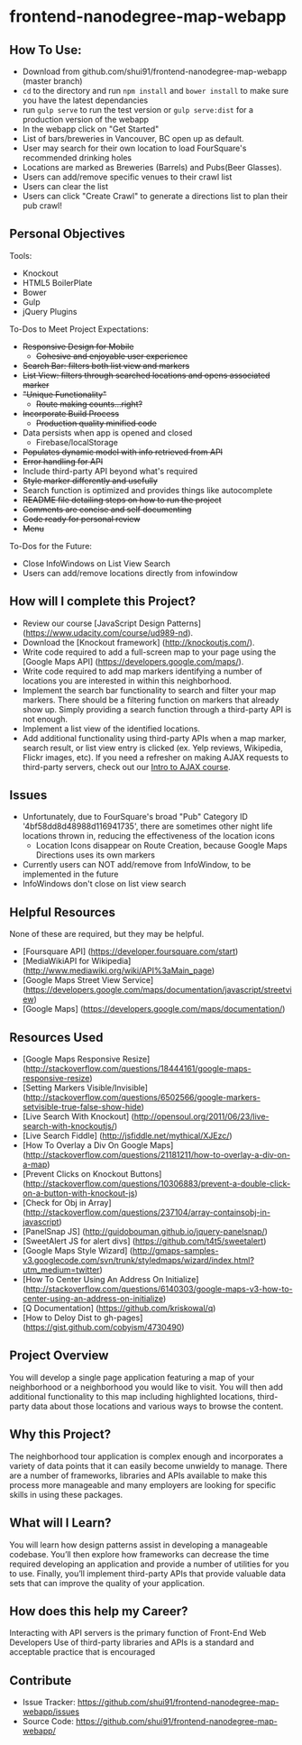 # frontend-nanodegree-map-webapp

## How To Use:

- Download from github.com/shui91/frontend-nanodegree-map-webapp (master branch)
- `cd` to the directory and run `npm install` and `bower install` to make sure you have the latest dependancies
- run `gulp serve` to run the test version or `gulp serve:dist` for a production version of the webapp
- In the webapp click on "Get Started"
- List of bars/breweries in Vancouver, BC open up as default.
- User may search for their own location to load FourSquare's recommended drinking holes
- Locations are marked as Breweries (Barrels) and Pubs(Beer Glasses).
- Users can add/remove specific venues to their crawl list
- Users can clear the list
- Users can click "Create Crawl" to generate a directions list to plan their pub crawl!

## Personal Objectives

Tools:
- Knockout
- HTML5 BoilerPlate
- Bower
- Gulp
- jQuery Plugins

To-Dos to Meet Project Expectations:
- ~~Responsive Design for Mobile~~
    - ~~Cohesive and enjoyable user experience~~
- ~~Search Bar: filters both list view and markers~~
- ~~List View: filters through searched locations and opens associated marker~~
- ~~"Unique Functionality"~~
    - ~~Route making counts...right?~~
- ~~Incorporate Build Process~~
    - ~~Production quality minified code~~
- Data persists when app is opened and closed
    - Firebase/localStorage
- ~~Populates dynamic model with info retrieved from API~~
- ~~Error handling for API~~
- Include third-party API beyond what's required
- ~~Style marker differently and usefully~~
- Search function is optimized and provides things like autocomplete
- ~~README file detailing steps on how to run the project~~
- ~~Comments are concise and self documenting~~
- ~~Code ready for personal review~~
- ~~Menu~~

To-Dos for the Future:
- Close InfoWindows on List View Search
- Users can add/remove locations directly from infowindow

## How will I complete this Project?

- Review our course [JavaScript Design Patterns] (https://www.udacity.com/course/ud989-nd).
- Download the [Knockout framework] (http://knockoutjs.com/).
- Write code required to add a full-screen map to your page using the [Google Maps API] (https://developers.google.com/maps/).
- Write code required to add map markers identifying a number of locations you are interested in within this neighborhood.
- Implement the search bar functionality to search and filter your map markers. There should be a filtering function on markers that already show up. Simply providing a search function through a third-party API is not enough.
- Implement a list view of the identified locations.
- Add additional functionality using third-party APIs when a map marker, search result, or list view entry is clicked (ex. Yelp reviews, Wikipedia, Flickr images, etc). If you need a refresher on making AJAX requests to third-party servers, check out our [Intro to AJAX course](https://www.udacity.com/course/ud110-nd).

## Issues

- Unfortunately, due to FourSquare's broad "Pub" Category ID '4bf58dd8d48988d116941735', there are sometimes other night life locations thrown in, reducing the effectiveness of the location icons
	- Location Icons disappear on Route Creation, because Google Maps Directions uses its own markers
- Currently users can NOT add/remove from InfoWindow, to be implemented in the future
- InfoWindows don't close on list view search

## Helpful Resources

None of these are required, but they may be helpful.
- [Foursquare API] (https://developer.foursquare.com/start)
- [MediaWikiAPI for Wikipedia] (http://www.mediawiki.org/wiki/API%3aMain_page)
- [Google Maps Street View Service] (https://developers.google.com/maps/documentation/javascript/streetview)
- [Google Maps] (https://developers.google.com/maps/documentation/)

## Resources Used

- [Google Maps Responsive Resize] (http://stackoverflow.com/questions/18444161/google-maps-responsive-resize)
- [Setting Markers Visible/Invisible] (http://stackoverflow.com/questions/6502566/google-markers-setvisible-true-false-show-hide)
- [Live Search With Knockout] (http://opensoul.org/2011/06/23/live-search-with-knockoutjs/)
- [Live Search Fiddle] (http://jsfiddle.net/mythical/XJEzc/)
- [How To Overlay a Div On Google Maps] (http://stackoverflow.com/questions/21181211/how-to-overlay-a-div-on-a-map)
- [Prevent Clicks on Knockout Buttons] (http://stackoverflow.com/questions/10306883/prevent-a-double-click-on-a-button-with-knockout-js)
- [Check for Obj in Array] (http://stackoverflow.com/questions/237104/array-containsobj-in-javascript)
- [PanelSnap JS] (http://guidobouman.github.io/jquery-panelsnap/)
- [SweetAlert JS for alert divs] (https://github.com/t4t5/sweetalert)
- [Google Maps Style Wizard] (http://gmaps-samples-v3.googlecode.com/svn/trunk/styledmaps/wizard/index.html?utm_medium=twitter)
- [How To Center Using An Address On Initialize] (http://stackoverflow.com/questions/6140303/google-maps-v3-how-to-center-using-an-address-on-initialize)
- [Q Documentation] (https://github.com/kriskowal/q)
- [How to Deloy Dist to gh-pages] (https://gist.github.com/cobyism/4730490)

## Project Overview

You will develop a single page application featuring a map of your neighborhood or a neighborhood you would like to visit. You will then add additional functionality to this map including highlighted locations, third-party data about those locations and various ways to browse the content.

## Why this Project?

The neighborhood tour application is complex enough and incorporates a variety of data points that it can easily become unwieldy to manage. There are a number of frameworks, libraries and APIs available to make this process more manageable and many employers are looking for specific skills in using these packages.

## What will I Learn?

You will learn how design patterns assist in developing a manageable codebase. You’ll then explore how frameworks can decrease the time required developing an application and provide a number of utilities for you to use. Finally, you’ll implement third-party APIs that provide valuable data sets that can improve the quality of your application.

## How does this help my Career?

Interacting with API servers is the primary function of Front-End Web Developers
Use of third-party libraries and APIs is a standard and acceptable practice that is encouraged

## Contribute

- Issue Tracker: https://github.com/shui91/frontend-nanodegree-map-webapp/issues
- Source Code: https://github.com/shui91/frontend-nanodegree-map-webapp/